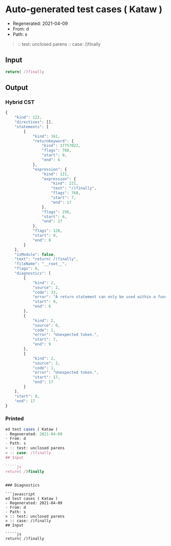 # Auto-generated test cases ( Kataw )
- Regenerated: 2021-04-09
- From: d
- Path: s
> :: test: unclosed parens
> :: case: /)finally
## Input

`````js
return( /)finally
`````

## Output

### Hybrid CST

```javascript
{
    "kind": 122,
    "directives": [],
    "statements": [
        {
            "kind": 161,
            "returnKeyword": {
                "kind": 37757022,
                "flags": 768,
                "start": 0,
                "end": 6
            },
            "expression": {
                "kind": 121,
                "expression": {
                    "kind": 221,
                    "text": "/)finally",
                    "flags": 768,
                    "start": 7,
                    "end": 17
                },
                "flags": 256,
                "start": 6,
                "end": 17
            },
            "flags": 128,
            "start": 0,
            "end": 0
        }
    ],
    "isModule": false,
    "text": "return( /)finally",
    "fileName": "__root__",
    "flags": 0,
    "diagnostics": [
        {
            "kind": 2,
            "source": 2,
            "code": 33,
            "error": "A return statement can only be used within a function_body",
            "start": 0,
            "end": 6
        },
        {
            "kind": 2,
            "source": 0,
            "code": 1,
            "error": "Unexpected token.",
            "start": 7,
            "end": 9
        },
        {
            "kind": 2,
            "source": 2,
            "code": 1,
            "error": "Unexpected token.",
            "start": 17,
            "end": 17
        }
    ],
    "start": 0,
    "end": 17
}
```

### Printed

```javascript
ed test cases ( Kataw )
- Regenerated: 2021-04-09
- From: d
- Path: s
> :: test: unclosed parens
> :: case: /)finally
## Input

`````js
return( /)finally
`````
```

### Diagnostics

```javascript
ed test cases ( Kataw )
- Regenerated: 2021-04-09
- From: d
- Path: s
> :: test: unclosed parens
> :: case: /)finally
## Input

`````js
return( /)finally
`````
```

